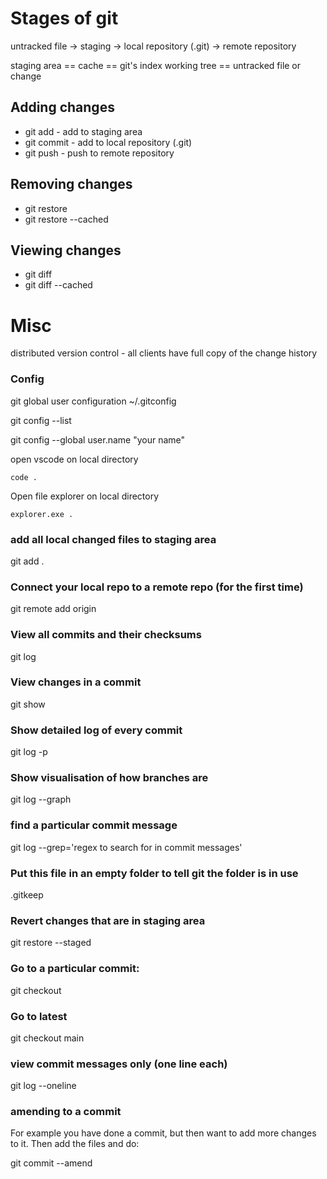 # Stages of git

untracked file -> staging -> local repository (.git) -> remote repository

staging area == cache == git's index
working tree == untracked file or change

## Adding changes

- git add - add to staging area
- git commit - add to local repository (.git)
- git push - push to remote repository

## Removing changes
- git restore
- git restore --cached

## Viewing changes
- git diff
- git diff --cached

# Misc

distributed version control - all clients have full copy of the change history

### Config
git global user configuration
~/.gitconfig

git config --list

git config --global user.name "your name"

open vscode on local directory
```
code .
```

Open file explorer on local directory
```
explorer.exe .
```

### add all local changed files to staging area
git add .


### Connect your local repo to a remote repo (for the first time)
git remote add origin <git url>


### View all commits and their checksums
git log

### View changes in a commit
git show <checksum>

### Show detailed log of every commit
git log -p

### Show visualisation of how branches are
git log --graph 


### find a particular commit message
git log --grep='regex to search for in commit messages'

### Put this file in an empty folder to tell git the folder is in use
.gitkeep

### Revert changes that are in staging area
git restore --staged <filename>

### Go to a particular commit:
git checkout <checksum>

### Go to latest 
git checkout main

### view commit messages only (one line each)
git log --oneline

### amending to a commit
For example you have done a commit, but then want to add more changes to it. Then add the files and do:

git commit --amend